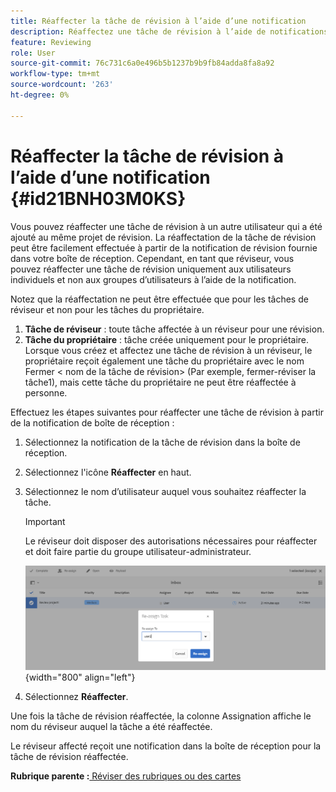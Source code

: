 ```yaml
---
title: Réaffecter la tâche de révision à l’aide d’une notification
description: Réaffectez une tâche de révision à l’aide de notifications dans AEM Guides. Découvrez comment réaffecter une tâche de réviseur à partir de la notification de boîte de réception.
feature: Reviewing
role: User
source-git-commit: 76c731c6a0e496b5b1237b9b9fb84adda8fa8a92
workflow-type: tm+mt
source-wordcount: '263'
ht-degree: 0%

---
```


# Réaffecter la tâche de révision à l’aide d’une notification {#id21BNH03M0KS}

Vous pouvez réaffecter une tâche de révision à un autre utilisateur qui a été ajouté au même projet de révision. La réaffectation de la tâche de révision peut être facilement effectuée à partir de la notification de révision fournie dans votre boîte de réception. Cependant, en tant que réviseur, vous pouvez réaffecter une tâche de révision uniquement aux utilisateurs individuels et non aux groupes d’utilisateurs à l’aide de la notification.

Notez que la réaffectation ne peut être effectuée que pour les tâches de réviseur et non pour les tâches du propriétaire.

1. **Tâche de réviseur** : toute tâche affectée à un réviseur pour une révision.
1. **Tâche du propriétaire** : tâche créée uniquement pour le propriétaire. Lorsque vous créez et affectez une tâche de révision à un réviseur, le propriétaire reçoit également une tâche du propriétaire avec le nom Fermer &lt; nom de la tâche de révision\> \(Par exemple, fermer-réviser la tâche1\), mais cette tâche du propriétaire ne peut être réaffectée à personne.

Effectuez les étapes suivantes pour réaffecter une tâche de révision à partir de la notification de boîte de réception :

1. Sélectionnez la notification de la tâche de révision dans la boîte de réception.
1. Sélectionnez l&#39;icône **Réaffecter** en haut.
1. Sélectionnez le nom d’utilisateur auquel vous souhaitez réaffecter la tâche.

   >[!IMPORTANT]
   >
   > Le réviseur doit disposer des autorisations nécessaires pour réaffecter et doit faire partie du groupe utilisateur-administrateur.

   ![](images/reassign-user-inbox.png){width="800" align="left"}

1. Sélectionnez **Réaffecter**.

Une fois la tâche de révision réaffectée, la colonne Assignation affiche le nom du réviseur auquel la tâche a été réaffectée.

Le réviseur affecté reçoit une notification dans la boîte de réception pour la tâche de révision réaffectée.

**Rubrique parente :**[ Réviser des rubriques ou des cartes](review.md)
